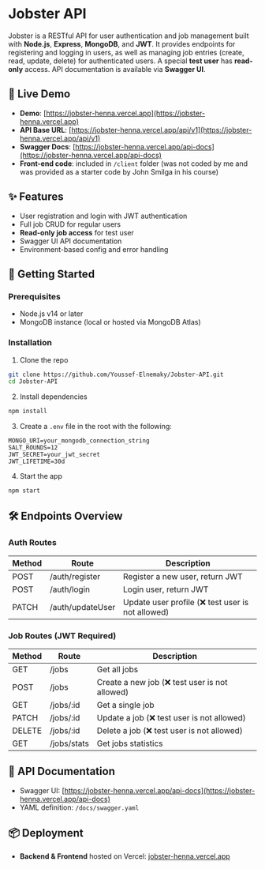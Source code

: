 # Jobster API

Jobster is a RESTful API for user authentication and job management built with **Node.js**, **Express**, **MongoDB**, and **JWT**. It provides endpoints for registering and logging in users, as well as managing job entries (create, read, update, delete) for authenticated users. A special **test user** has **read-only** access. API documentation is available via **Swagger UI**.

## 🔗 Live Demo

- **Demo**: [https://jobster-henna.vercel.app](https://jobster-henna.vercel.app)
- **API Base URL**: [https://jobster-henna.vercel.app/api/v1](https://jobster-henna.vercel.app/api/v1)
- **Swagger Docs**: [https://jobster-henna.vercel.app/api-docs](https://jobster-henna.vercel.app/api-docs)
- **Front-end code**: included in `/client` folder (was not coded by me and was provided as a starter code by John Smilga in his course)

## ✨ Features

- User registration and login with JWT authentication
- Full job CRUD for regular users
- **Read-only job access** for test user
- Swagger UI API documentation
- Environment-based config and error handling

## 🚀 Getting Started

### Prerequisites

- Node.js v14 or later
- MongoDB instance (local or hosted via MongoDB Atlas)

### Installation

1. Clone the repo

```bash
git clone https://github.com/Youssef-Elnemaky/Jobster-API.git
cd Jobster-API
```

2. Install dependencies

```bash
npm install
```

3. Create a `.env` file in the root with the following:

```env
MONGO_URI=your_mongodb_connection_string
SALT_ROUNDS=12
JWT_SECRET=your_jwt_secret
JWT_LIFETIME=30d
```

4. Start the app

```bash
npm start
```



## 🛠️ Endpoints Overview

### Auth Routes

| Method | Route           | Description               |
|--------|------------------|---------------------------|
| POST   | /auth/register   | Register a new user, return JWT       |
| POST   | /auth/login      | Login user, return JWT    |
| PATCH  | /auth/updateUser | Update user profile (❌ test user is not allowed) |

### Job Routes (JWT Required)

| Method | Route       | Description                                 |
|--------|-------------|---------------------------------------------|
| GET    | /jobs       | Get all jobs                                |
| POST   | /jobs       | Create a new job (❌ test user is not allowed) |
| GET    | /jobs/:id   | Get a single job                            |
| PATCH  | /jobs/:id   | Update a job (❌ test user is not allowed)   |
| DELETE | /jobs/:id   | Delete a job (❌ test user is not allowed)   |
| GET    | /jobs/stats | Get jobs statistics                          |

## 📄 API Documentation

- Swagger UI: [https://jobster-henna.vercel.app/api-docs](https://jobster-henna.vercel.app/api-docs)
- YAML definition: `/docs/swagger.yaml`

## 📦 Deployment

- **Backend & Frontend** hosted on Vercel: [jobster-henna.vercel.app](https://jobster-henna.vercel.app)
